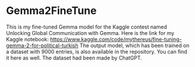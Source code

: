 # Gemma2FineTune
This is my fine-tuned Gemma model for the Kaggle contest named Unlocking Global Communication with Gemma.
Here is the link for my Kaggle notebook: https://www.kaggle.com/code/mythereus/fine-tuning-gemma-2-for-political-turkish
The output model, which has been trained on a dataset with 9000 entries, is also available in the repository.
You can find it here as well. The dataset had been made by ChatGPT.
